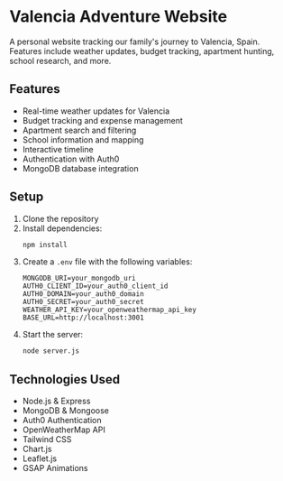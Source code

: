# Valencia Adventure Website

A personal website tracking our family's journey to Valencia, Spain. Features include weather updates, budget tracking, apartment hunting, school research, and more.

## Features

- Real-time weather updates for Valencia
- Budget tracking and expense management
- Apartment search and filtering
- School information and mapping
- Interactive timeline
- Authentication with Auth0
- MongoDB database integration

## Setup

1. Clone the repository
2. Install dependencies:
   ```bash
   npm install
   ```
3. Create a `.env` file with the following variables:
   ```
   MONGODB_URI=your_mongodb_uri
   AUTH0_CLIENT_ID=your_auth0_client_id
   AUTH0_DOMAIN=your_auth0_domain
   AUTH0_SECRET=your_auth0_secret
   WEATHER_API_KEY=your_openweathermap_api_key
   BASE_URL=http://localhost:3001
   ```
4. Start the server:
   ```bash
   node server.js
   ```

## Technologies Used

- Node.js & Express
- MongoDB & Mongoose
- Auth0 Authentication
- OpenWeatherMap API
- Tailwind CSS
- Chart.js
- Leaflet.js
- GSAP Animations
